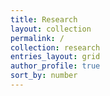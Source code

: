 ```yaml
---
title: Research
layout: collection
permalink: /
collection: research
entries_layout: grid
author_profile: true
sort_by: number
---
```

